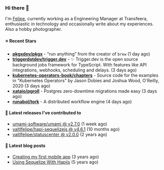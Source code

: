 ### Hi there 👋

I'm [Felipe](https://felipe.im), currently working as a Engineering Manager at Transfeera, enthusiastic in technology and occasionally write about my experiences. Also a hobby photographer.

#### ⭐ Recent Stars
- **[pkgxdev/pkgx](https://github.com/pkgxdev/pkgx)** - “run anything” from the creator of `brew` (1 day ago)
- **[triggerdotdev/trigger.dev](https://github.com/triggerdotdev/trigger.dev)** - ✨ Trigger.dev is the open source background jobs framework for TypeScript. With features like API integrations, webhooks, scheduling and delays. (3 days ago)
- **[kubernetes-operators-book/chapters](https://github.com/kubernetes-operators-book/chapters)** - Source code for the examples in &#34;Kubernetes Operators&#34; by Jason Dobies and Joshua Wood, O&#39;Reilly, 2020 (3 days ago)
- **[xataio/pgroll](https://github.com/xataio/pgroll)** - Postgres zero-downtime migrations made easy (3 days ago)
- **[runabol/tork](https://github.com/runabol/tork)** - A distributed workflow engine (4 days ago)

#### 🚀 Latest releases I've contributed to


- [umami-software/umami @ v2.7.0](https://github.com/umami-software/umami/releases/tag/v2.7.0) (1 week ago)
- [valtlfelipe/hapi-sequelizejs @ v4.6.1](https://github.com/valtlfelipe/hapi-sequelizejs/releases/tag/v4.6.1) (10 months ago)
- [valtlfelipe/statuscenter @ v2.0.0](https://github.com/valtlfelipe/statuscenter/releases/tag/v2.0.0) (2 years ago)

#### 📄 Latest blog posts
- [Creating my first mobile app](https://felipe.im/posts/creating-my-first-mobile-app/) (3 years ago)
- [Using Sequelize With Hapijs](https://felipe.im/posts/using-sequelize-with-hapijs/) (5 years ago)